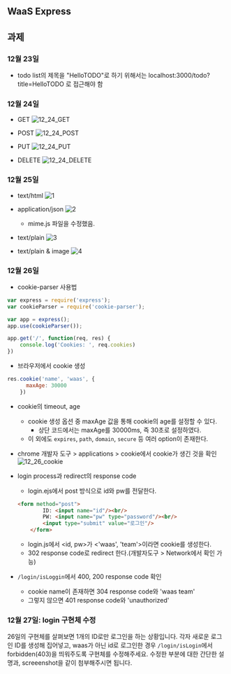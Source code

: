## WaaS Express

## 과제

### 12월 23일
* todo list의 제목을 "HelloTODO"로 하기 위해서는 localhost:3000/todo?title=HelloTODO 로 접근해야 함


### 12월 24일
* GET
![12_24_GET](./docsimg/12_24_get.PNG)

* POST
![12_24_POST](./docsimg/12_24_post.PNG)

* PUT
![12_24_PUT](./docsimg/12_24_put.PNG)

* DELETE
![12_24_DELETE](./docsimg/12_24_delete.PNG)


### 12월 25일
* text/html
![1](./docsimg/12_25_html.PNG)

* application/json
![2](./docsimg/12_25_json.PNG)
    * mime.js 파일을 수정했음.

* text/plain
![3](./docsimg/12_25_plain.PNG)

* text/plain & image
![4](./docsimg/12_25_image.PNG)



### 12월 26일

* cookie-parser 사용법
```javascript
var express = require('express');
var cookieParser = require('cookie-parser');

var app = express();
app.use(cookieParser());

app.get('/', function(req, res) {
    console.log('Cookies: ', req.cookies)
})
```

* 브라우저에서 cookie 생성
```javascript
res.cookie('name', 'waas', {
      maxAge: 30000
    })
```

* cookie의 timeout, age
    - cookie 생성 옵션 중 maxAge 값을 통해 cookie의 age를 설정할 수 있다.
        - 상단 코드에서는 maxAge를 30000ms, 즉 30초로 설정하였다.
    - 이 외에도 `expires`, `path`, `domain`, `secure` 등 여러 option이 존재한다.

* chrome 개발자 도구 > applications > cookie에서 cookie가 생긴 것을 확인 
![12_26_cookie](./docsimg/12_26_cookie.PNG)

* login process과 redirect의 response code
    - login.ejs에서 post 방식으로 id와 pw를 전달한다.
    ```html
    <form method="post">
            ID: <input name="id"/><br/>
            PW: <input name="pw" type="password"/><br/>
            <input type="submit" value="로그인"/>
        </form>
    ```
    - login.js에서 <id, pw>가 <'waas', 'team'>이라면 cookie를 생성한다.
    - 302 response code로 redirect 한다.(개발자도구 > Network에서 확인 가능)

* `/login/isLoggin`에서 400, 200 response code 확인
    - cookie name이 존재하면 304 response code와 'waas team'
    - 그렇지 않으면 401 response code와 'unauthorized'

### 12월 27일: login 구현체 수정
26일의 구현체를 살펴보면 1개의 ID로만 로그인을 하는 상황입니다.
각자 새로운 로그인 ID를 생성해 집어넣고, waas가 아닌 id로 로그인한 경우 `/login/isLogin`에서 forbidden(403)을 띄워주도록 구현체를 수정해주세요.
수정한 부분에 대한 간단한 설명과, screeenshot을 같이 첨부해주시면 됩니다.
